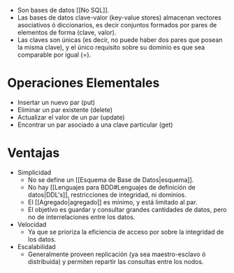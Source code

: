 - Son bases de datos [[No SQL]].
- Las bases de datos clave-valor (key-value stores) almacenan vectores asociativos ó diccionarios, es decir conjuntos formados por pares de elementos de forma (clave, valor).
- Las claves son únicas (es decir, no puede haber dos pares que posean la misma clave), y el único requisito sobre su dominio es que sea comparable por igual (=).

# Operaciones Elementales

- Insertar un nuevo par (put)
- Eliminar un par existente (delete)
- Actualizar el valor de un par (update)
- Encontrar un par asociado a una clave particular (get)
# Ventajas

- Simplicidad 
	- No se define un [[Esquema de Base de Datos|esquema]].
	- No hay [[Lenguajes para BDD#Lenguajes de definición de datos|DDL's]], restricciones de integridad, ni dominios.
	- El [[Agregado|agregado]] es mínimo, y está limitado al par. 
	- El objetivo es guardar y consultar grandes cantidades de datos, pero no de interrelaciones entre los datos. 
- Velocidad 
	- Ya que se prioriza la eficiencia de acceso por sobre la integridad de los datos. 
- Escalabilidad 
	- Generalmente proveen replicación (ya sea maestro-esclavo ó distribuida) y permiten repartir las consultas entre los nodos.